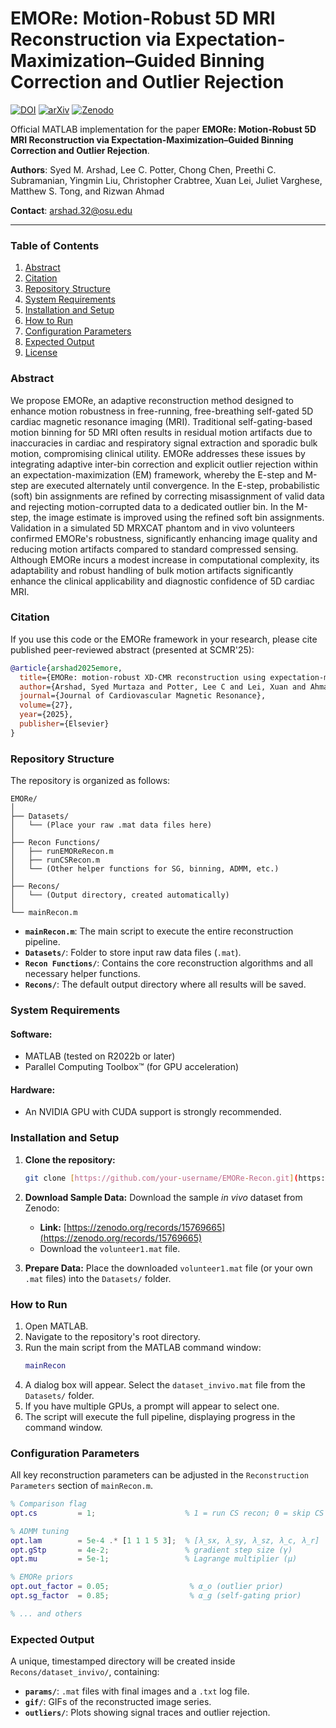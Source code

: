 # EMORe: Motion-Robust 5D MRI Reconstruction via Expectation-Maximization–Guided Binning Correction and Outlier Rejection

[![DOI](https://img.shields.io/badge/DOI-10.1016/j.jocmr.2024.101509-blue)](https://doi.org/10.1016/j.jocmr.2024.101509)
[![arXiv](https://img.shields.io/badge/arXiv-24XX.XXXXX-b31b1b.svg)](https://arxiv.org/abs/24XX.XXXXX)
[![Zenodo](https://img.shields.io/badge/DOI-10.5281/zenodo.15769665-blue)](https://zenodo.org/records/15769665)

Official MATLAB implementation for the paper **EMORe: Motion-Robust 5D MRI Reconstruction via Expectation-Maximization–Guided Binning Correction and Outlier Rejection**.

**Authors**: Syed M. Arshad, Lee C. Potter, Chong Chen, Preethi C. Subramanian, Yingmin Liu, Christopher Crabtree, Xuan Lei, Juliet Varghese, Matthew S. Tong, and Rizwan Ahmad

**Contact**: [arshad.32@osu.edu](mailto:arshad.32@osu.edu)

---

### Table of Contents
1.  [Abstract](#abstract)
2.  [Citation](#citation)
3.  [Repository Structure](#repository-structure)
4.  [System Requirements](#system-requirements)
5.  [Installation and Setup](#installation-and-setup)
6.  [How to Run](#how-to-run)
7.  [Configuration Parameters](#configuration-parameters)
8.  [Expected Output](#expected-output)
9.  [License](#license)

### Abstract

We propose EMORe, an adaptive reconstruction method designed to enhance motion robustness in free-running, free-breathing self-gated 5D cardiac magnetic resonance imaging (MRI). Traditional self-gating-based motion binning for 5D MRI often results in residual motion artifacts due to inaccuracies in cardiac and respiratory signal extraction and sporadic bulk motion, compromising clinical utility. EMORe addresses these issues by integrating adaptive inter-bin correction and explicit outlier rejection within an expectation-maximization (EM) framework, whereby the E-step and M-step are executed alternately until convergence. In the E-step, probabilistic (soft) bin assignments are refined by correcting misassignment of valid data and rejecting motion-corrupted data to a dedicated outlier bin. In the M-step, the image estimate is improved using the refined soft bin assignments. Validation in a simulated 5D MRXCAT phantom and in vivo volunteers confirmed EMORe's robustness, significantly enhancing image quality and reducing motion artifacts compared to standard compressed sensing. Although EMORe incurs a modest increase in computational complexity, its adaptability and robust handling of bulk motion artifacts significantly enhance the clinical applicability and diagnostic confidence of 5D cardiac MRI.

### Citation
If you use this code or the EMORe framework in your research, please cite published peer-reviewed abstract (presented at SCMR'25):

```bibtex
@article{arshad2025emore,
  title={EMORe: motion-robust XD-CMR reconstruction using expectation-maximization (EM) algorithm},
  author={Arshad, Syed Murtaza and Potter, Lee C and Lei, Xuan and Ahmad, Rizwan},
  journal={Journal of Cardiovascular Magnetic Resonance},
  volume={27},
  year={2025},
  publisher={Elsevier}
}
```

### Repository Structure
The repository is organized as follows:

```
EMORe/
│
├── Datasets/
│   └── (Place your raw .mat data files here)
│
├── Recon Functions/
│   ├── runEMOReRecon.m
│   ├── runCSRecon.m
│   └── (Other helper functions for SG, binning, ADMM, etc.)
│
├── Recons/
│   └── (Output directory, created automatically)
│
└── mainRecon.m
```

-   **`mainRecon.m`**: The main script to execute the entire reconstruction pipeline.
-   **`Datasets/`**: Folder to store input raw data files (`.mat`).
-   **`Recon Functions/`**: Contains the core reconstruction algorithms and all necessary helper functions.
-   **`Recons/`**: The default output directory where all results will be saved.

### System Requirements

#### Software:
-   MATLAB (tested on R2022b or later)
-   Parallel Computing Toolbox™ (for GPU acceleration)

#### Hardware:
-   An NVIDIA GPU with CUDA support is strongly recommended.

### Installation and Setup

1.  **Clone the repository:**
    ```bash
    git clone [https://github.com/your-username/EMORe-Recon.git](https://github.com/your-username/EMORe-Recon.git)
    ```
2.  **Download Sample Data:** Download the sample *in vivo* dataset from Zenodo:
    - **Link:** [https://zenodo.org/records/15769665](https://zenodo.org/records/15769665)
    - Download the `volunteer1.mat` file.

3.  **Prepare Data:** Place the downloaded `volunteer1.mat` file (or your own `.mat` files) into the `Datasets/` folder.

### How to Run

1.  Open MATLAB.
2.  Navigate to the repository's root directory.
3.  Run the main script from the MATLAB command window:
    ```matlab
    mainRecon
    ```
4.  A dialog box will appear. Select the `dataset_invivo.mat` file from the `Datasets/` folder.
5.  If you have multiple GPUs, a prompt will appear to select one.
6.  The script will execute the full pipeline, displaying progress in the command window.

### Configuration Parameters
All key reconstruction parameters can be adjusted in the `Reconstruction Parameters` section of `mainRecon.m`.

```matlab
% Comparison flag
opt.cs         = 1;                    % 1 = run CS recon; 0 = skip CS

% ADMM tuning
opt.lam        = 5e-4 .* [1 1 1 5 3];  % [λ_sx, λ_sy, λ_sz, λ_c, λ_r]
opt.gStp       = 4e-2;                 % gradient step size (γ)
opt.mu         = 5e-1;                 % Lagrange multiplier (μ)

% EMORe priors
opt.out_factor = 0.05;                  % α_o (outlier prior)
opt.sg_factor  = 0.85;                  % α_g (self‐gating prior)

% ... and others
```

### Expected Output
A unique, timestamped directory will be created inside `Recons/dataset_invivo/`, containing:

-   **`params/`**: `.mat` files with final images and a `.txt` log file.
-   **`gif/`**: GIFs of the reconstructed image series.
-   **`outliers/`**: Plots showing signal traces and outlier rejection.
